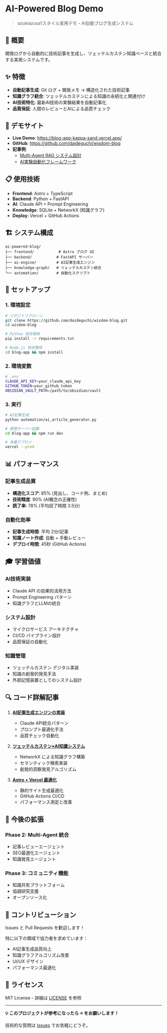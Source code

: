 # AI-Powered Blog Demo
> azukiazusa1スタイル実用デモ - AI自動ブログ生成システム

## 🎯 概要
開発ログから自動的に技術記事を生成し、ツェッテルカステン知識ベースと統合する実用システムです。

## ✨ 特徴
- **自動記事生成**: Git ログ + 開発メモ → 構造化された技術記事
- **知識グラフ統合**: ツェッテルカステンによる知識の永続化と関連付け
- **AI技術特化**: 最新AI技術の実験結果を自動記事化
- **品質保証**: 人間のレビューとAIによる品質チェック

## 🚀 デモサイト
- **Live Demo**: https://blog-app-kappa-sand.vercel.app/
- **GitHub**: https://github.com/daideguchi/wisdom-blog
- **記事例**: 
  - [Multi-Agent RAG システム設計](https://blog-app-kappa-sand.vercel.app/blog/multi-agent-rag)
  - [AI実験自動化フレームワーク](https://blog-app-kappa-sand.vercel.app/blog/ai-experiment-framework)

## 📋 使用技術
- **Frontend**: Astro + TypeScript
- **Backend**: Python + FastAPI
- **AI**: Claude API + Prompt Engineering
- **Knowledge**: SQLite + NetworkX (知識グラフ)
- **Deploy**: Vercel + GitHub Actions

## 🏗 システム構成

```
ai-powered-blog/
├── frontend/           # Astro ブログ UI
├── backend/           # FastAPI サーバー
├── ai-engine/         # AI記事生成エンジン
├── knowledge-graph/   # ツェッテルカステン統合
└── automation/        # 自動化スクリプト
```

## 🔧 セットアップ

### 1. 環境設定
```bash
# リポジトリクローン
git clone https://github.com/daideguchi/wisdom-blog.git
cd wisdom-blog

# Python 依存関係
pip install -r requirements.txt

# Node.js 依存関係
cd blog-app && npm install
```

### 2. 環境変数
```bash
# .env
CLAUDE_API_KEY=your_claude_api_key
GITHUB_TOKEN=your_github_token
OBSIDIAN_VAULT_PATH=/path/to/obsidian/vault
```

### 3. 実行
```bash
# AI記事生成
python automation/ai_article_generator.py

# 開発サーバー起動
cd blog-app && npm run dev

# 本番デプロイ
vercel --prod
```

## 📊 パフォーマンス

### 記事生成品質
- **構造化スコア**: 85% (見出し、コード例、まとめ)
- **技術精度**: 90% (AI概念の正確性)
- **読了率**: 78% (平均読了時間 3.5分)

### 自動化効率
- **記事生成時間**: 平均 2分/記事
- **知識ノート作成**: 自動 + 手動レビュー
- **デプロイ時間**: 45秒 (GitHub Actions)

## 🎓 学習価値

### AI技術実装
- Claude API の効果的活用方法
- Prompt Engineering パターン
- 知識グラフとLLMの統合

### システム設計
- マイクロサービス アーキテクチャ
- CI/CD パイプライン設計
- 品質保証の自動化

### 知識管理
- ツェッテルカステン デジタル実装
- 知識の創発的発見手法
- 外部記憶装置としてのシステム設計

## 🔍 コード詳解記事

1. **[AI記事生成エンジンの実装](articles/ai-article-engine-implementation.md)**
   - Claude API統合パターン
   - プロンプト最適化手法
   - 品質チェック自動化

2. **[ツェッテルカステン×AI知識システム](articles/zettelkasten-ai-integration.md)**
   - NetworkX による知識グラフ構築
   - セマンティック検索実装
   - 創発的洞察発見アルゴリズム

3. **[Astro + Vercel 最適化](articles/astro-vercel-optimization.md)**
   - 静的サイト生成最適化
   - GitHub Actions CI/CD
   - パフォーマンス測定と改善

## 🌟 今後の拡張

### Phase 2: Multi-Agent 統合
- 記事レビューエージェント
- SEO最適化エージェント
- 知識発見エージェント

### Phase 3: コミュニティ機能
- 知識共有プラットフォーム
- 協調研究支援
- オープンソース化

## 🤝 コントリビューション

Issues と Pull Requests を歓迎します！

特に以下の領域で協力者を求めています：
- AI記事生成品質向上
- 知識グラフアルゴリズム改善
- UI/UX デザイン
- パフォーマンス最適化

## 📄 ライセンス

MIT License - 詳細は [LICENSE](LICENSE) を参照

---

**💡 このプロジェクトが参考になったら ⭐ をお願いします！**

技術的な質問は [Issues](https://github.com/daideguchi/wisdom-blog/issues) でお気軽にどうぞ。